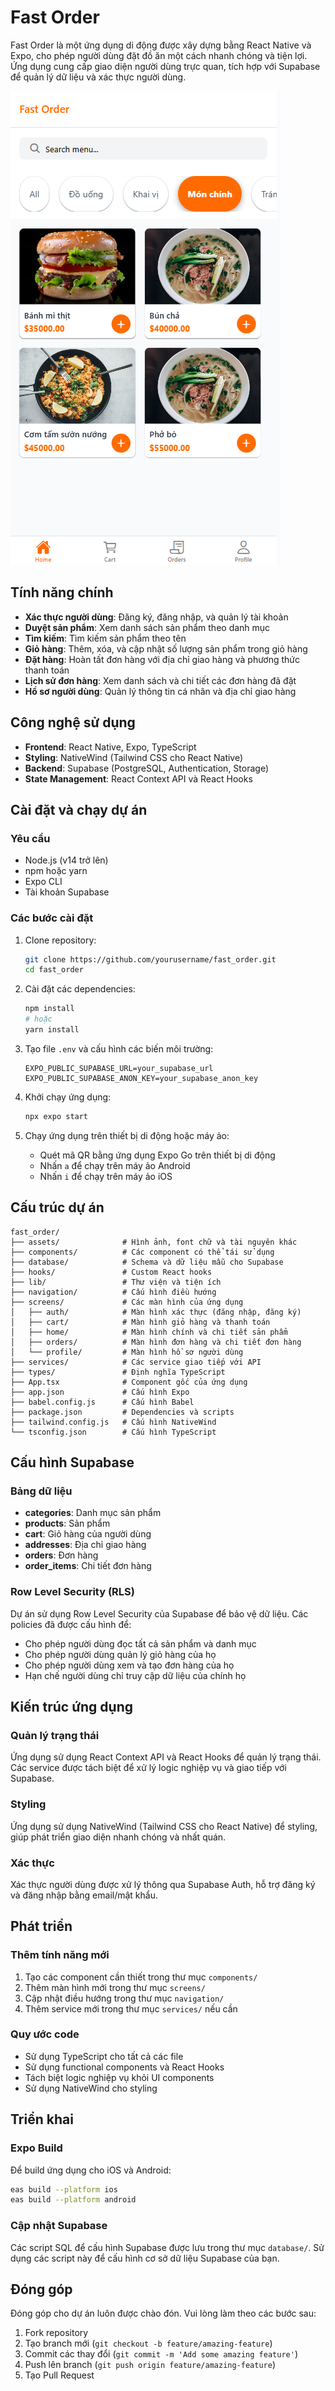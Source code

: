 # Fast Order

Fast Order là một ứng dụng di động được xây dựng bằng React Native và Expo, cho phép người dùng đặt đồ ăn một cách nhanh chóng và tiện lợi. Ứng dụng cung cấp giao diện người dùng trực quan, tích hợp với Supabase để quản lý dữ liệu và xác thực người dùng.

![Fast Order App](image.png)

## Tính năng chính

- **Xác thực người dùng**: Đăng ký, đăng nhập, và quản lý tài khoản
- **Duyệt sản phẩm**: Xem danh sách sản phẩm theo danh mục
- **Tìm kiếm**: Tìm kiếm sản phẩm theo tên
- **Giỏ hàng**: Thêm, xóa, và cập nhật số lượng sản phẩm trong giỏ hàng
- **Đặt hàng**: Hoàn tất đơn hàng với địa chỉ giao hàng và phương thức thanh toán
- **Lịch sử đơn hàng**: Xem danh sách và chi tiết các đơn hàng đã đặt
- **Hồ sơ người dùng**: Quản lý thông tin cá nhân và địa chỉ giao hàng

## Công nghệ sử dụng

- **Frontend**: React Native, Expo, TypeScript
- **Styling**: NativeWind (Tailwind CSS cho React Native)
- **Backend**: Supabase (PostgreSQL, Authentication, Storage)
- **State Management**: React Context API và React Hooks

## Cài đặt và chạy dự án

### Yêu cầu

- Node.js (v14 trở lên)
- npm hoặc yarn
- Expo CLI
- Tài khoản Supabase

### Các bước cài đặt

1. Clone repository:
   ```bash
   git clone https://github.com/yourusername/fast_order.git
   cd fast_order
   ```

2. Cài đặt các dependencies:
   ```bash
   npm install
   # hoặc
   yarn install
   ```

3. Tạo file `.env` và cấu hình các biến môi trường:
   ```
   EXPO_PUBLIC_SUPABASE_URL=your_supabase_url
   EXPO_PUBLIC_SUPABASE_ANON_KEY=your_supabase_anon_key
   ```

4. Khởi chạy ứng dụng:
   ```bash
   npx expo start
   ```

5. Chạy ứng dụng trên thiết bị di động hoặc máy ảo:
   - Quét mã QR bằng ứng dụng Expo Go trên thiết bị di động
   - Nhấn `a` để chạy trên máy ảo Android
   - Nhấn `i` để chạy trên máy ảo iOS

## Cấu trúc dự án

```
fast_order/
├── assets/              # Hình ảnh, font chữ và tài nguyên khác
├── components/          # Các component có thể tái sử dụng
├── database/            # Schema và dữ liệu mẫu cho Supabase
├── hooks/               # Custom React hooks
├── lib/                 # Thư viện và tiện ích
├── navigation/          # Cấu hình điều hướng
├── screens/             # Các màn hình của ứng dụng
│   ├── auth/            # Màn hình xác thực (đăng nhập, đăng ký)
│   ├── cart/            # Màn hình giỏ hàng và thanh toán
│   ├── home/            # Màn hình chính và chi tiết sản phẩm
│   ├── orders/          # Màn hình đơn hàng và chi tiết đơn hàng
│   └── profile/         # Màn hình hồ sơ người dùng
├── services/            # Các service giao tiếp với API
├── types/               # Định nghĩa TypeScript
├── App.tsx              # Component gốc của ứng dụng
├── app.json             # Cấu hình Expo
├── babel.config.js      # Cấu hình Babel
├── package.json         # Dependencies và scripts
├── tailwind.config.js   # Cấu hình NativeWind
└── tsconfig.json        # Cấu hình TypeScript
```

## Cấu hình Supabase

### Bảng dữ liệu

- **categories**: Danh mục sản phẩm
- **products**: Sản phẩm
- **cart**: Giỏ hàng của người dùng
- **addresses**: Địa chỉ giao hàng
- **orders**: Đơn hàng
- **order_items**: Chi tiết đơn hàng

### Row Level Security (RLS)

Dự án sử dụng Row Level Security của Supabase để bảo vệ dữ liệu. Các policies đã được cấu hình để:

- Cho phép người dùng đọc tất cả sản phẩm và danh mục
- Cho phép người dùng quản lý giỏ hàng của họ
- Cho phép người dùng xem và tạo đơn hàng của họ
- Hạn chế người dùng chỉ truy cập dữ liệu của chính họ

## Kiến trúc ứng dụng

### Quản lý trạng thái

Ứng dụng sử dụng React Context API và React Hooks để quản lý trạng thái. Các service được tách biệt để xử lý logic nghiệp vụ và giao tiếp với Supabase.

### Styling

Ứng dụng sử dụng NativeWind (Tailwind CSS cho React Native) để styling, giúp phát triển giao diện nhanh chóng và nhất quán.

### Xác thực

Xác thực người dùng được xử lý thông qua Supabase Auth, hỗ trợ đăng ký và đăng nhập bằng email/mật khẩu.

## Phát triển

### Thêm tính năng mới

1. Tạo các component cần thiết trong thư mục `components/`
2. Thêm màn hình mới trong thư mục `screens/`
3. Cập nhật điều hướng trong thư mục `navigation/`
4. Thêm service mới trong thư mục `services/` nếu cần

### Quy ước code

- Sử dụng TypeScript cho tất cả các file
- Sử dụng functional components và React Hooks
- Tách biệt logic nghiệp vụ khỏi UI components
- Sử dụng NativeWind cho styling

## Triển khai

### Expo Build

Để build ứng dụng cho iOS và Android:

```bash
eas build --platform ios
eas build --platform android
```

### Cập nhật Supabase

Các script SQL để cấu hình Supabase được lưu trong thư mục `database/`. Sử dụng các script này để cấu hình cơ sở dữ liệu Supabase của bạn.

## Đóng góp

Đóng góp cho dự án luôn được chào đón. Vui lòng làm theo các bước sau:

1. Fork repository
2. Tạo branch mới (`git checkout -b feature/amazing-feature`)
3. Commit các thay đổi (`git commit -m 'Add some amazing feature'`)
4. Push lên branch (`git push origin feature/amazing-feature`)
5. Tạo Pull Request


